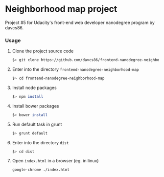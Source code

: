 # Neighborhood map project
Project #5 for Udacity's front-end web developer nanodegree program by davcs86.

### Usage

1. Clone the project source code

    ```bash
    $> git clone https://github.com/davcs86/frontend-nanodegree-neighborhood-map.git
    ```

1. Enter into the directory `frontend-nanodegree-neighborhood-map`

    ```bash
    $> cd frontend-nanodegree-neighborhood-map
    ```

1. Install node packages

    ```bash
    $> npm install
    ```

1. Install bower packages

    ```bash
    $> bower install
    ```

1. Run default task in grunt

    ```bash
    $> grunt default
    ```

1. Enter into the directory `dist`

    ```bash
    $> cd dist
    ```

1. Open `index.html` in a browser (eg. in linux)
    ```
    google-chrome ./index.html
    ```
